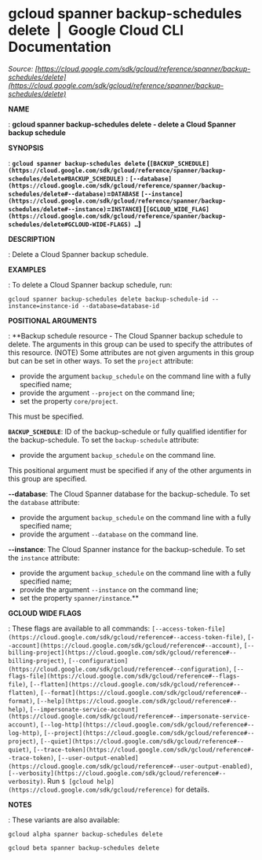 # gcloud spanner backup-schedules delete  |  Google Cloud CLI Documentation

*Source: [https://cloud.google.com/sdk/gcloud/reference/spanner/backup-schedules/delete](https://cloud.google.com/sdk/gcloud/reference/spanner/backup-schedules/delete)*

**NAME**

: **gcloud spanner backup-schedules delete - delete a Cloud Spanner backup schedule**

**SYNOPSIS**

: **`gcloud spanner backup-schedules delete` (`[BACKUP_SCHEDULE](https://cloud.google.com/sdk/gcloud/reference/spanner/backup-schedules/delete#BACKUP_SCHEDULE)` : `[--database](https://cloud.google.com/sdk/gcloud/reference/spanner/backup-schedules/delete#--database)`=`DATABASE` `[--instance](https://cloud.google.com/sdk/gcloud/reference/spanner/backup-schedules/delete#--instance)`=`INSTANCE`) [`[GCLOUD_WIDE_FLAG](https://cloud.google.com/sdk/gcloud/reference/spanner/backup-schedules/delete#GCLOUD-WIDE-FLAGS) …`]**

**DESCRIPTION**

: Delete a Cloud Spanner backup schedule.

**EXAMPLES**

: To delete a Cloud Spanner backup schedule, run:

```
gcloud spanner backup-schedules delete backup-schedule-id --instance=instance-id --database=database-id
```

**POSITIONAL ARGUMENTS**

: **Backup schedule resource - The Cloud Spanner backup schedule to delete. The
arguments in this group can be used to specify the attributes of this resource.
(NOTE) Some attributes are not given arguments in this group but can be set in
other ways.
To set the `project` attribute:

- provide the argument `backup_schedule` on the command line with a
fully specified name;
- provide the argument `--project` on the command line;
- set the property `core/project`.

This must be specified.

**`BACKUP_SCHEDULE`**:
ID of the backup-schedule or fully qualified identifier for the backup-schedule.
To set the `backup-schedule` attribute:

- provide the argument `backup_schedule` on the command line.

This positional argument must be specified if any of the other arguments in this
group are specified.

**--database**:
The Cloud Spanner database for the backup-schedule.
To set the `database` attribute:

- provide the argument `backup_schedule` on the command line with a
fully specified name;
- provide the argument `--database` on the command line.

**--instance**:
The Cloud Spanner instance for the backup-schedule.
To set the `instance` attribute:

- provide the argument `backup_schedule` on the command line with a
fully specified name;
- provide the argument `--instance` on the command line;
- set the property `spanner/instance`.**

**GCLOUD WIDE FLAGS**

: These flags are available to all commands: `[--access-token-file](https://cloud.google.com/sdk/gcloud/reference#--access-token-file)`,
`[--account](https://cloud.google.com/sdk/gcloud/reference#--account)`, `[--billing-project](https://cloud.google.com/sdk/gcloud/reference#--billing-project)`,
`[--configuration](https://cloud.google.com/sdk/gcloud/reference#--configuration)`,
`[--flags-file](https://cloud.google.com/sdk/gcloud/reference#--flags-file)`,
`[--flatten](https://cloud.google.com/sdk/gcloud/reference#--flatten)`, `[--format](https://cloud.google.com/sdk/gcloud/reference#--format)`, `[--help](https://cloud.google.com/sdk/gcloud/reference#--help)`, `[--impersonate-service-account](https://cloud.google.com/sdk/gcloud/reference#--impersonate-service-account)`,
`[--log-http](https://cloud.google.com/sdk/gcloud/reference#--log-http)`,
`[--project](https://cloud.google.com/sdk/gcloud/reference#--project)`, `[--quiet](https://cloud.google.com/sdk/gcloud/reference#--quiet)`, `[--trace-token](https://cloud.google.com/sdk/gcloud/reference#--trace-token)`, `[--user-output-enabled](https://cloud.google.com/sdk/gcloud/reference#--user-output-enabled)`,
`[--verbosity](https://cloud.google.com/sdk/gcloud/reference#--verbosity)`.
Run `$ [gcloud help](https://cloud.google.com/sdk/gcloud/reference)` for details.

**NOTES**

: These variants are also available:

```
gcloud alpha spanner backup-schedules delete
```

```
gcloud beta spanner backup-schedules delete
```